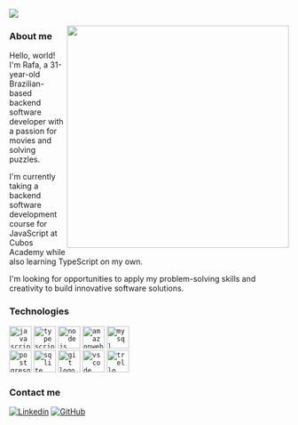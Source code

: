![](https://komarev.com/ghpvc/?username=rafasantosbzr&color=006bed)

<img src="https://raw.githubusercontent.com/MicaelliMedeiros/micaellimedeiros/master/image/computer-illustration.png" min-width="400px" max-width="400px" width="400px" align="right">

<h3>About me</h3>
<p align="left"> 
  Hello, world! I'm Rafa, a 31-year-old Brazilian-based backend software developer with a passion for movies and solving puzzles. 

I'm currently taking a backend software development course for JavaScript at Cubos Academy while also learning TypeScript on my own. 

I'm looking for opportunities to apply my problem-solving skills and creativity to build innovative software solutions.
</p>

<h3>Technologies</h3>
<div align="left">
<code><img src="https://cdn.jsdelivr.net/gh/devicons/devicon/icons/javascript/javascript-original.svg" height="40" alt="javascript logo"/></code>
<code><img src="https://cdn.jsdelivr.net/gh/devicons/devicon/icons/typescript/typescript-original.svg" height="40" alt="typescript logo"/></code>
<code><img src="https://cdn.jsdelivr.net/gh/devicons/devicon/icons/nodejs/nodejs-original.svg" height="40" alt="nodejs logo"/></code>
<code><img src="https://cdn.simpleicons.org/amazonaws/232F3E" height="40" alt="amazonwebservices logo"/></code>
<code><img src="https://cdn.jsdelivr.net/gh/devicons/devicon/icons/mysql/mysql-original.svg" height="40" alt="mysql logo"/></code>
<br>
<code><img src="https://cdn.jsdelivr.net/gh/devicons/devicon/icons/postgresql/postgresql-original.svg" height="40" alt="postgresql logo"/></code>
<code><img src="https://cdn.jsdelivr.net/gh/devicons/devicon/icons/sqlite/sqlite-original.svg" height="40" alt="sqlite logo"/></code>
<code><img src="https://cdn.jsdelivr.net/gh/devicons/devicon/icons/git/git-original.svg" height="40" alt="git logo"/></code>
<code><img src="https://cdn.jsdelivr.net/gh/devicons/devicon/icons/vscode/vscode-original.svg" height="40" alt="vscode logo"/></code>
<code><img src="https://cdn.jsdelivr.net/gh/devicons/devicon/icons/trello/trello-plain.svg" height="40" alt="trello logo"/></code>
</div>

<h3>Contact me</h3>

[![Linkedin](https://img.shields.io/badge/-Rafael_Santos_Bezerra-blue?style=flat-square&logo=Linkedin&logoColor=white&link=rafael-santos-bezerra)](https://www.linkedin.com/in/rafael-santos-bezerra/)
[![GitHub](https://img.shields.io/github/followers/rafasantosbzr?label=follow&style=social)](https://github.com/rafasantosbzr)
